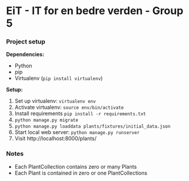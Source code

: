 # EiT - IT for en bedre verden - Group 5


### Project setup
**Dependencies:**
-	Python
-	pip
-	Virtualenv (`pip install virtualenv`)

**Setup:**
1.	Set up virtualenv: `virtualenv env`
2. 	Activate virtualenv: `source env/bin/activate`
3.  Install requirements `pip install -r requirements.txt`
4.	`python manage.py migrate`
5. 	`python manage.py loaddata plants/fixtures/initial_data.json`
6. 	Start local web server: `python manage.py runserver`
7. 	Visit http://localhost:8000/plants/



### Notes
-	Each PlantCollection contains zero or many Plants
-	Each Plant is contained in zero or one PlantCollections